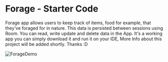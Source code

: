 Forage - Starter Code
==================================

 Forage app allows users to keep track of items, food for example, that they've foraged for in nature. This data is persisted between sessions using Room. You can read, write update and delete data in the App. 
It's a working app you can simply download it and run it on your IDE, More Info about this project will be added shortly. Thanks :D

![ForageDemo](https://user-images.githubusercontent.com/33487695/172335749-53104827-80e3-40d2-a3ce-a8012e83f04e.gif)

